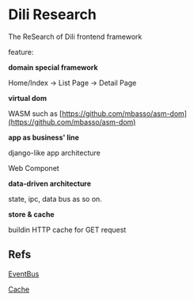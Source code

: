 # Dili Research 

The ReSearch of Dili frontend framework

feature:

**domain special framework**

Home/Index -> List Page -> Detail Page

**virtual dom**

WASM such as [https://github.com/mbasso/asm-dom](https://github.com/mbasso/asm-dom)

**app as business' line**

django-like app architecture

Web Componet

**data-driven architecture**

state, ipc, data bus as so on.

**store & cache**

buildin HTTP cache for GET request

Refs
---

[EventBus](https://github.com/krasimir/EventBus/blob/master/src/EventBus.js)

[Cache](https://github.com/isaacs/node-lru-cache)
